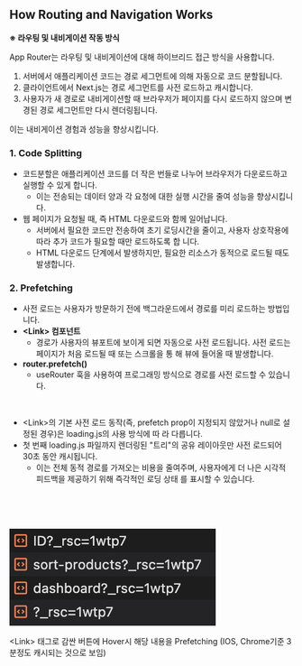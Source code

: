 ## How Routing and Navigation Works

<strong>※ 라우팅 및 내비게이션 작동 방식</strong>

App Router는 라우팅 및 내비게이션에 대해 하이브리드 접근 방식을 사용합니다.

1. 서버에서 애플리케이션 코드는 경로 세그먼트에 의해 자동으로 코드 분할됩니다.
2. 클라이언트에서 Next.js는 경로 세그먼트를 사전 로드하고 캐시합니다.
3. 사용자가 새 경로로 내비게이션할 때 브라우저가 페이지를 다시 로드하지 않으며 변경된 경로 세그먼트만 다시 렌더링됩니다.

이는 내비게이션 경험과 성능을 향상시킵니다.

### 1. Code Splitting

- 코드분할은 애플리케이션 코드를 더 작은 번들로 나누어 브라우저가 다운로드하고 실행할 수 있게 합니다.
  - 이는 전송되는 데이터 양과 각 요청에 대한 실행 시간을 줄여 성능을 향상시킵니다.
- 웹 페이지가 요청될 때, 즉 HTML 다운로드와 함께 일어납니다.
  - 서버에서 필요한 코드만 전송하여 초기 로딩시간을 줄이고, 사용자 상호작용에 따라 추가 코드가 필요할 때만 로드하도록 합
    니다.
  - HTML 다운로드 단계에서 발생하지만, 필요한 리소스가 동적으로 로드될 때도 발생합니다.

### 2. Prefetching

- 사전 로드는 사용자가 방문하기 전에 백그라운드에서 경로를 미리 로드하는 방법입니다.
- **\<Link> 컴포넌트**
  - 경로가 사용자의 뷰포트에 보이게 되면 자동으로 사전 로드됩니다. 사전 로드는 페이지가 처음 로드될 때 또는 스크롤을 통
    해 뷰에 들어올 때 발생합니다.
- **router.prefetch()**
  - useRouter 훅을 사용하여 프로그래밍 방식으로 경로를 사전 로드할 수 있습니다.

<br/>

- \<Link>의 기본 사전 로드 동작(즉, prefetch prop이 지정되지 않았거나 null로 설정된 경우)은 loading.js의 사용 방식에 따
  라 다릅니다.
- 첫 번째 loading.js 파일까지 렌더링된 "트리"의 공유 레이아웃만 사전 로드되어 30초 동안 캐시됩니다.
  - 이는 전체 동적 경로를 가져오는 비용을 줄여주며, 사용자에게 더 나은 시각적 피드백을 제공하기 위해 즉각적인 로딩 상태
    를 표시할 수 있습니다.

<br/><br/><br/>

![Prefetching](image.png)

\<Link> 태그로 감싼 버튼에 Hover시 해당 내용을 Prefetching (IOS, Chrome기준 3분정도 캐시되는 것으로 보임)
